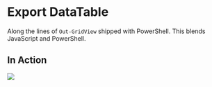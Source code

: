 # Export DataTable
Along the lines of `Out-GridView` shipped with PowerShell. This blends JavaScript and PowerShell.

## In Action
![](https://raw.githubusercontent.com/dfinke/PowerShellSlackathon/master/media/odt.gif)